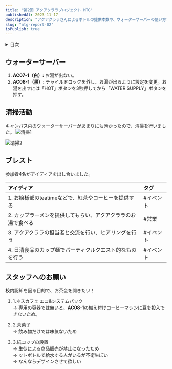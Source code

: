 ```yaml
---
title: "第2回 アクアクララプロジェクト MTG"
publishedAt: 2023-11-17
description: "アクアクララさんによるボトルの提供本数や、ウォーターサーバーの使い方など、校内での認知不足が指摘されています。それに先駆け、本隊におけるウォーターサーバーに対する理解を深め、設置箇所の清掃を行いました。"
slug: "mtg-report-02"
isPublish: true
---
```


<details>
<summary>目次</summary>

1. [ウォーターサーバー](#ウォーターサーバー)
2. [清掃活動](#清掃活動)
3. [ブレスト](#ブレスト)

</details>

## ウォーターサーバー
1. **AC07-1（白）:** お湯が出ない。
2. **AC08-1（黒）:** チャイルドロックを外し、お湯が出るように設定を変更。お湯を出すには「HOT」ボタンを3秒押してから「WATER SUPPLY」ボタンを押す。

## 清掃活動
キャンパス内のウォーターサーバーがあまりにも汚かったので、清掃を行いました。
![清掃1]

![清掃2]

## ブレスト

参加者4名がアイディアを出し合いました。

| アイディア | タグ |
| :---- | :---- | 
| 1. お嬢様部のteatimeなどで、紅茶やコーヒーを提供する | #イベント |
| 2. カップラーメンを提供してもらい、アクアクララのお湯で食べる | #営業 |
| 3. アクアクララの担当者と交流を行い、ヒアリングを行う | #イベント |
| 4. 日清食品のカップ麺でパーティクルクエスト的なものを行う | #イベント |

## スタッフへのお願い
校内認知を図る目的で、お茶会を開きたい！

1. 1.ネスカフェ エコ&システムパック  
→ 専用の容器では無いと、**AC08-1**の備え付けコーヒーマシンに豆を投入できないため。

2. 2.茶菓子  
→ 飲み物だけでは味気ないため

3. 3.紙コップの設置  
→ 生徒による商品販売が禁止になったため  
→ ットボトルで給水する人がいるが不衛生ぽい  
→ なんならデザインさせて欲しい

[清掃1]: /cleaning_1.jpg
[清掃2]: /cleaning_2.jpg